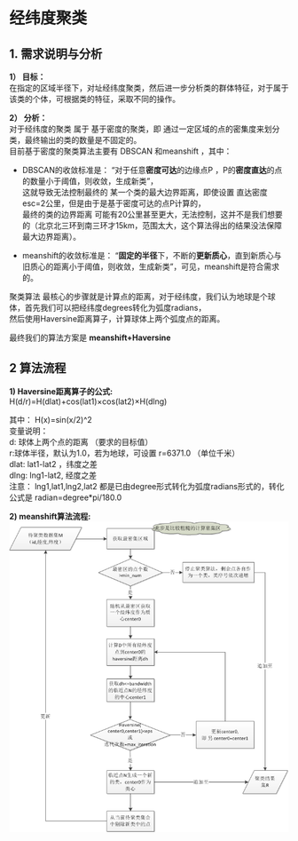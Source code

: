 #  经纬度聚类  
## 1. 需求说明与分析  
**1） 目标：**  
在指定的区域半径下，对址经纬度聚类，然后进一步分析类的群体特征，对于属于该类的个体，可根据类的特征，采取不同的操作。

**2） 分析：**  
对于经纬度的聚类 属于 基于密度的聚类，即 通过一定区域的点的密集度来划分类，最终输出的类的数量是不固定的。  
目前基于密度的聚类算法主要有 DBSCAN 和meanshift ，其中：  
  * DBSCAN的收敛标准是： “对于任意**密度可达**的边缘点P ，P的**密度直达**的点的数量小于阈值，则收敛，生成新类”，  
  这就导致无法控制最终的 某一个类的最大边界距离，即使设置 直达密度esc=2公里，但是由于是基于密度可达的点P计算的，  
  最终的类的边界距离 可能有20公里甚至更大，无法控制，这并不是我们想要的（北京北三环到南三环才15km，范围太大，这个算法得出的结果没法保障最大边界距离）。  
  
  * meanshift的收敛标准是： “**固定的半径**下，不断的**更新质心**，直到新质心与旧质心的距离小于阈值，则收敛，生成新类”，可见，meanshift是符合需求的。  
  
聚类算法 最核心的步骤就是计算点的距离，对于经纬度，我们认为地球是个球体，首先我们可以把经纬度degrees转化为弧度radians，  
然后使用Haversine距离算子，计算球体上两个弧度点的距离。   
  
最终我们的算法方案是  **meanshift+Haversine**  
  
## 2 算法流程  
**1) Haversine距离算子的公式:**    
                              H(d/r)=H(dlat)+cos(lat1)×cos(lat2)×H(dlng)    

其中：
                                            H(x)=sin(x/2)^2  
变量说明：    
d: 球体上两个点的距离 （要求的目标值）  
r:球体半径，默认为1.0，若为地球，可设置 r=6371.0 （单位千米）  
dlat: lat1-lat2 ，纬度之差  
dlng: lng1-lat2, 经度之差  
注意： lng1,lat1,lng2,lat2 都是已由degree形式转化为弧度radians形式的，转化公式是  radian=degree*pi/180.0  

**2) meanshift算法流程:**    
![算法流程](https://github.com/laura-zhang-cn/-Clustering-Algorithm/blob/master/images/meanshift_haversine%E7%AE%97%E6%B3%95%E6%B5%81%E7%A8%8B.png)  
